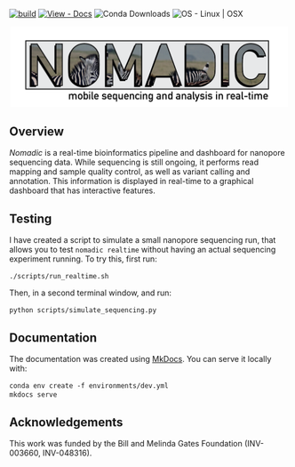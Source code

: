 [![build](https://github.com/JasonAHendry/nomadic/actions/workflows/build.yml/badge.svg)](https://github.com/JasonAHendry/nomadic/actions/workflows/build.yml)
[![View - Docs](https://img.shields.io/badge/View-Docs-blue?logo=materialformkdocs&logoColor=blue)](https://jasonahendry.github.io/nomadic/)
![Conda Downloads](https://img.shields.io/conda/dn/bioconda/nomadic?color=green&link=https%3A%2F%2Fanaconda.org%2Fbioconda%2Fnomadic)
![OS - Linux | OSX](https://img.shields.io/badge/OS-Linux_|_OSX-informational)
<p align="center"><img src="docs/img/home/nomadic_logo.png" width="500"></p>

## Overview
*Nomadic* is a real-time bioinformatics pipeline and dashboard for nanopore sequencing data. While sequencing is still ongoing, it performs read mapping and sample quality control, as well as variant calling and annotation. This information is displayed in real-time to a graphical dashboard that has interactive features.

## Testing
I have created a script to simulate a small nanopore sequencing run, that allows you to test `nomadic realtime` without having an actual sequencing experiment running. To try this, first run: 

```
./scripts/run_realtime.sh
```

Then, in a second terminal window, and run:
```
python scripts/simulate_sequencing.py
```

## Documentation
The documentation was created using [MkDocs](https://www.mkdocs.org/). You can serve it locally with:

```
conda env create -f environments/dev.yml
mkdocs serve
```

## Acknowledgements
This work was funded by the Bill and Melinda Gates Foundation (INV-003660, INV-048316).




